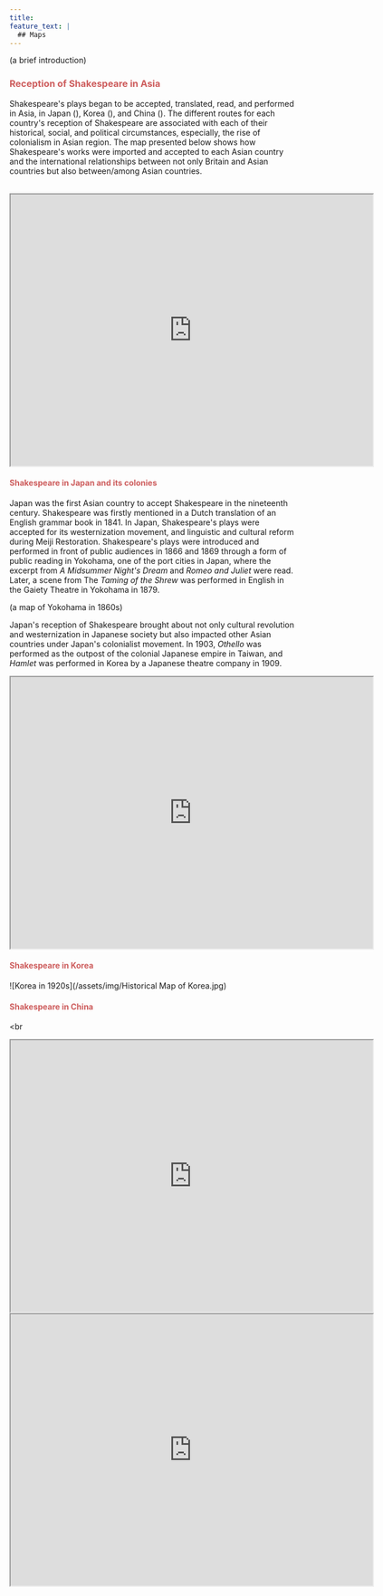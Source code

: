 ```yaml
---
title: 
feature_text: |
  ## Maps
---
```


(a brief introduction)

### <span style="color: indianred;">Reception of Shakespeare in Asia</span>

Shakespeare's plays began to be accepted, translated, read, and performed in Asia, in Japan (), Korea (), and China (). The different routes for each country's reception of Shakespeare are associated with each of their historical, social, and political circumstances, especially, the rise of colonialism in Asian region. The map presented below shows how Shakespeare's works were imported and accepted to each Asian country and the international relationships between not only Britain and Asian countries but also between/among Asian countries.  
<br>

<iframe src="https://www.google.com/maps/d/embed?mid=1lGmDPm_bT9K-w_LRRtxes0i5o956j-4&ehbc=2E312F" width="640" height="480"></iframe>
<br>



#### <span style="color: indianred;">Shakespeare in Japan and its colonies</span>

Japan was the first Asian country to accept Shakespeare in the nineteenth century. Shakespeare was firstly mentioned in a Dutch translation of an English grammar book in 1841. In Japan, Shakespeare's plays were accepted for its westernization movement, and linguistic and cultural reform during Meiji Restoration. Shakespeare's plays were introduced and performed in front of public audiences in 1866 and 1869 through a form of public reading in Yokohama, one of the port cities in Japan, where the excerpt from *A Midsummer Night's Dream* and *Romeo and Juliet* were read. Later, a scene from The *Taming of the Shrew* was performed in English in the Gaiety Theatre in Yokohama in 1879.

(a map of Yokohama in 1860s)

Japan's reception of Shakespeare brought about not only cultural revolution and westernization in Japanese society but also impacted other Asian countries under Japan's colonialist movement. In 1903, *Othello* was performed as the outpost of the colonial Japanese empire in Taiwan, and *Hamlet* was performed in Korea by a Japanese theatre company in 1909.

<iframe src="https://www.google.com/maps/d/embed?mid=1qepxpqgc2XCcoPHN5efxE5bCkDw77J4&ehbc=2E312F" width="640" height="480"></iframe>
<br>

#### <span style="color: indianred;">Shakespeare in Korea</span>

![Korea in 1920s](/assets/img/Historical Map of Korea.jpg)


#### <span style="color: indianred;">Shakespeare in China</span>
<br

<iframe src="https://www.google.com/maps/d/embed?mid=1wFiShFonynnnKNLVSYb9eluTfNa7E04&ehbc=2E312F" width="640" height="480"></iframe>
<br>

<iframe src="https://www.google.com/maps/d/u/0/embed?mid=1Ae1roMRX9iVlg6zw-SJYSLKvLBIlG-M&ehbc=2E312F" width="640" height="480"></iframe>

